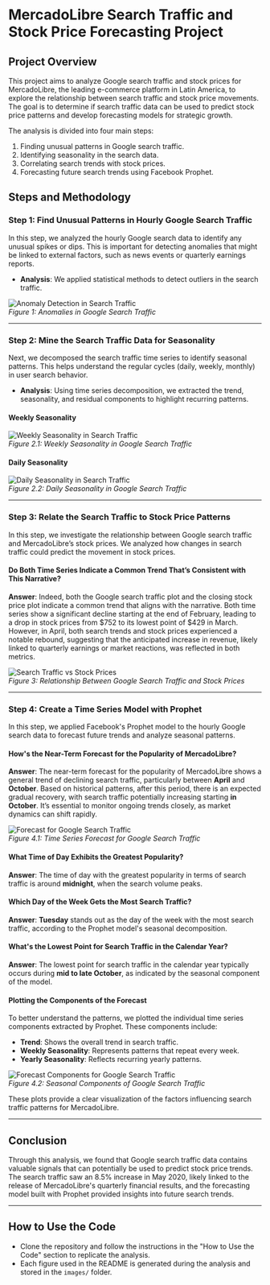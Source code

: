 # **MercadoLibre Search Traffic and Stock Price Forecasting Project**

## **Project Overview**

This project aims to analyze Google search traffic and stock prices for MercadoLibre, the leading e-commerce platform in Latin America, to explore the relationship between search traffic and stock price movements. The goal is to determine if search traffic data can be used to predict stock price patterns and develop forecasting models for strategic growth.

The analysis is divided into four main steps:
1. Finding unusual patterns in Google search traffic.
2. Identifying seasonality in the search data.
3. Correlating search trends with stock prices.
4. Forecasting future search trends using Facebook Prophet.

## **Steps and Methodology**

### **Step 1: Find Unusual Patterns in Hourly Google Search Traffic**

In this step, we analyzed the hourly Google search data to identify any unusual spikes or dips. This is important for detecting anomalies that might be linked to external factors, such as news events or quarterly earnings reports.

- **Analysis**: We applied statistical methods to detect outliers in the search traffic.

![Anomaly Detection in Search Traffic](Images/Google_traffic.png)  
*Figure 1: Anomalies in Google Search Traffic*

---

### **Step 2: Mine the Search Traffic Data for Seasonality**

Next, we decomposed the search traffic time series to identify seasonal patterns. This helps understand the regular cycles (daily, weekly, monthly) in user search behavior.

- **Analysis**: Using time series decomposition, we extracted the trend, seasonality, and residual components to highlight recurring patterns.

#### **Weekly Seasonality**

![Weekly Seasonality in Search Traffic](Images/week_of_year.png)  
*Figure 2.1: Weekly Seasonality in Google Search Traffic*

#### **Daily Seasonality**

![Daily Seasonality in Search Traffic](Images/day_of_week.png)  
*Figure 2.2: Daily Seasonality in Google Search Traffic*


---

### **Step 3: Relate the Search Traffic to Stock Price Patterns**

In this step, we investigate the relationship between Google search traffic and MercadoLibre’s stock prices. We analyzed how changes in search traffic could predict the movement in stock prices.

#### **Do Both Time Series Indicate a Common Trend That’s Consistent with This Narrative?**

**Answer**: Indeed, both the Google search traffic plot and the closing stock price plot indicate a common trend that aligns with the narrative. Both time series show a significant decline starting at the end of February, leading to a drop in stock prices from $752 to its lowest point of $429 in March. However, in April, both search trends and stock prices experienced a notable rebound, suggesting that the anticipated increase in revenue, likely linked to quarterly earnings or market reactions, was reflected in both metrics.

![Search Traffic vs Stock Prices](Images/sample.png)  
*Figure 3: Relationship Between Google Search Traffic and Stock Prices*

---

### **Step 4: Create a Time Series Model with Prophet**

In this step, we applied Facebook's Prophet model to the hourly Google search data to forecast future trends and analyze seasonal patterns.

#### **How's the Near-Term Forecast for the Popularity of MercadoLibre?**

**Answer**: The near-term forecast for the popularity of MercadoLibre shows a general trend of declining search traffic, particularly between **April** and **October**. Based on historical patterns, after this period, there is an expected gradual recovery, with search traffic potentially increasing starting **in October**. It’s essential to monitor ongoing trends closely, as market dynamics can shift rapidly.

![Forecast for Google Search Traffic](images/forecast.png)  
*Figure 4.1: Time Series Forecast for Google Search Traffic*

#### **What Time of Day Exhibits the Greatest Popularity?**

**Answer**: The time of day with the greatest popularity in terms of search traffic is around **midnight**, when the search volume peaks.

#### **Which Day of the Week Gets the Most Search Traffic?**

**Answer**: **Tuesday** stands out as the day of the week with the most search traffic, according to the Prophet model's seasonal decomposition.

#### **What's the Lowest Point for Search Traffic in the Calendar Year?**

**Answer**: The lowest point for search traffic in the calendar year typically occurs during **mid to late October**, as indicated by the seasonal component of the model.

#### **Plotting the Components of the Forecast**

To better understand the patterns, we plotted the individual time series components extracted by Prophet. These components include:

- **Trend**: Shows the overall trend in search traffic.
- **Weekly Seasonality**: Represents patterns that repeat every week.
- **Yearly Seasonality**: Reflects recurring yearly patterns.

![Forecast Components for Google Search Traffic](Images/forecast_component.png)  
*Figure 4.2: Seasonal Components of Google Search Traffic*

These plots provide a clear visualization of the factors influencing search traffic patterns for MercadoLibre.

---

## **Conclusion**

Through this analysis, we found that Google search traffic data contains valuable signals that can potentially be used to predict stock price trends. The search traffic saw an 8.5% increase in May 2020, likely linked to the release of MercadoLibre's quarterly financial results, and the forecasting model built with Prophet provided insights into future search trends.

---

## **How to Use the Code**

- Clone the repository and follow the instructions in the "How to Use the Code" section to replicate the analysis.
- Each figure used in the README is generated during the analysis and stored in the `images/` folder.
